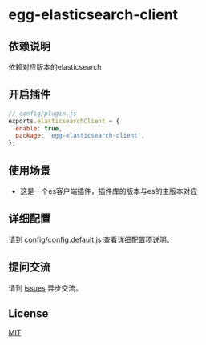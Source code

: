 # egg-elasticsearch-client

<!--
Description here.
-->

## 依赖说明
依赖对应版本的elasticsearch

## 开启插件

```js
// config/plugin.js
exports.elasticsearchClient = {
  enable: true,
  package: 'egg-elasticsearch-client',
};
```

## 使用场景

- 这是一个es客户端插件，插件库的版本与es的主版本对应

## 详细配置

请到 [config/config.default.js](config/config.default.js) 查看详细配置项说明。

## 提问交流

请到 [issues](https://github.com/mecoepcoo/egg-elasticsearch-client/issues) 异步交流。

## License

[MIT](LICENSE)
